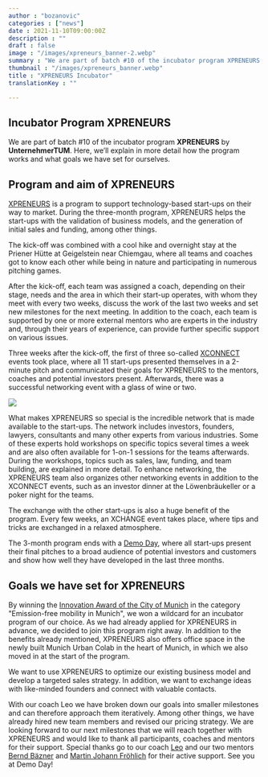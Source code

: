 ```yaml
---
author : "bozanovic"
categories : ["news"]
date : 2021-11-10T09:00:00Z
description : ""
draft : false
image : "/images/xpreneurs_banner-2.webp"
summary : "We are part of batch #10 of the incubator program XPRENEURS by UnternehmerTUM. Here, we’ll explain in more detail how the program works and what goals we have set for ourselves. "
thumbnail : "/images/xpreneurs_banner.webp"
title : "XPRENEURS Incubator"
translationKey : ""

---
```

## Incubator Program XPRENEURS

We are part of batch #10 of the incubator program **XPRENEURS** by **UnternehmerTUM**. Here, we’ll explain in more detail how the program works and what goals we have set for ourselves.

## Program and aim of XPRENEURS

[XPRENEURS](https://xpreneurs.io/) is a program to support technology-based start-ups on their way to market. During the three-month program, XPRENEURS helps the start-ups with the validation of business models, and the generation of initial sales and funding, among other things.

The kick-off was combined with a cool hike and overnight stay at the Priener Hütte at Geigelstein near Chiemgau, where all teams and coaches got to know each other while being in nature and participating in numerous pitching games.

After the kick-off, each team was assigned a coach, depending on their stage, needs and the area in which their start-up operates, with whom they meet with every two weeks, discuss the work of the last two weeks and set new milestones for the next meeting. In addition to the coach, each team is supported by one or more external mentors who are experts in the industry and, through their years of experience, can provide further specific support on various issues.

Three weeks after the kick-off, the first of three so-called [XCONNECT](https://www.linkedin.com/feed/update/urn:li:activity:6859750499831320576/) events took place, where all 11 start-ups presented themselves in a 2-minute pitch and communicated their goals for XPRENEURS to the mentors, coaches and potential investors present. Afterwards, there was a successful networking event with a glass of wine or two.

![](/images/xpreneurs_xconnect.webp)

What makes XPRENEURS so special is the incredible network that is made available to the start-ups. The network includes investors, founders, lawyers, consultants and many other experts from various industries. Some of these experts hold workshops on specific topics several times a week and are also often available for 1-on-1 sessions for the teams afterwards. During the workshops, topics such as sales, law, funding, and team building, are explained in more detail. To enhance networking, the XPRENEURS team also organizes other networking events in addition to the XCONNECT events, such as an investor dinner at the Löwenbräukeller or a poker night for the teams.

The exchange with the other start-ups is also a huge benefit of the program. Every few weeks, an XCHANGE event takes place, where tips and tricks are exchanged in a relaxed atmosphere.

The 3-month program ends with a [Demo Day](), where all start-ups present their final pitches to a broad audience of potential investors and customers and show how well they have developed in the last three months.

## Goals we have set for XPRENEURS

By winning the [Innovation Award of the City of Munich](https://plan4better.de/posts/2021-08-06-innovationswettbewerb-der-stadt-munchen/) in the category "Emission-free mobility in Munich", we won a wildcard for an incubator program of our choice. As we had already applied for XPRENEURS in advance, we decided to join this program right away. In addition to the benefits already mentioned, XPRENEURS also offers office space in the newly built Munich Urban Colab in the heart of Munich, in which we also moved in at the start of the program.

We want to use XPRENEURS to optimize our existing business model and develop a targeted sales strategy. In addition, we want to exchange ideas with like-minded founders and connect with valuable contacts.

With our coach Leo we have broken down our goals into smaller milestones and can therefore approach them iteratively. Among other things, we have already hired new team members and revised our pricing strategy. We are looking forward to our next milestones that we will reach together with XPRENEURS and would like to thank all participants, coaches and mentors for their support. Special thanks go to our coach [Leo](https://www.linkedin.com/in/juanleonardo/) and our two mentors [Bernd Bäzner](https://www.linkedin.com/in/bernd-baezner-34a78/) and [Martin Johann Fröhlich](https://www.linkedin.com/in/martin-johann-fröhlich-68543599/) for their active support. See you at Demo Day!